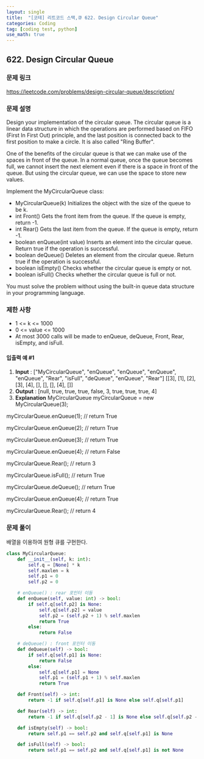 ```yaml
---
layout: single
title:  "[코테] 리트코드 스택,큐 622. Design Circular Queue"
categories: Coding
tag: [coding test, python]
use_math: true
---
```


## 622. Design Circular Queue
### 문제 링크
<https://leetcode.com/problems/design-circular-queue/description/>

### 문제 설명
Design your implementation of the circular queue. The circular queue is a linear data structure in which the operations are performed based on FIFO (First In First Out) principle, and the last position is connected back to the first position to make a circle. It is also called "Ring Buffer".

One of the benefits of the circular queue is that we can make use of the spaces in front of the queue. In a normal queue, once the queue becomes full, we cannot insert the next element even if there is a space in front of the queue. But using the circular queue, we can use the space to store new values.

Implement the MyCircularQueue class:
- MyCircularQueue(k) Initializes the object with the size of the queue to be k.
- int Front() Gets the front item from the queue. If the queue is empty, return -1.
- int Rear() Gets the last item from the queue. If the queue is empty, return -1.
- boolean enQueue(int value) Inserts an element into the circular queue. Return true if the operation is successful.
- boolean deQueue() Deletes an element from the circular queue. Return true if the operation is successful.
- boolean isEmpty() Checks whether the circular queue is empty or not.
- boolean isFull() Checks whether the circular queue is full or not.

You must solve the problem without using the built-in queue data structure in your programming language. 

### 제한 사항
- 1 <= k <= 1000
- 0 <= value <= 1000
- At most 3000 calls will be made to enQueue, deQueue, Front, Rear, isEmpty, and isFull.

#### 입출력 예 #1 
1. **Input** : ["MyCircularQueue", "enQueue", "enQueue", "enQueue", "enQueue", "Rear", "isFull", "deQueue", "enQueue", "Rear"]
[[3], [1], [2], [3], [4], [], [], [], [4], []]
2. **Output** : [null, true, true, true, false, 3, true, true, true, 4]
3. **Explanation**
MyCircularQueue myCircularQueue = new MyCircularQueue(3);

myCircularQueue.enQueue(1); // return True

myCircularQueue.enQueue(2); // return True

myCircularQueue.enQueue(3); // return True

myCircularQueue.enQueue(4); // return False

myCircularQueue.Rear();     // return 3

myCircularQueue.isFull();   // return True

myCircularQueue.deQueue();  // return True

myCircularQueue.enQueue(4); // return True

myCircularQueue.Rear();     // return 4

### 문제 풀이
배열을 이용하여 원형 큐를 구현한다.

```python
class MyCircularQueue:
    def __init__(self, k: int):
        self.q = [None] * k
        self.maxlen = k
        self.p1 = 0
        self.p2 = 0

    # enQueue() : rear 포인터 이동
    def enQueue(self, value: int) -> bool:
        if self.q[self.p2] is None:
            self.q[self.p2] = value
            self.p2 = (self.p2 + 1) % self.maxlen
            return True
        else:
            return False

    # deQueue() : front 포인터 이동
    def deQueue(self) -> bool:
        if self.q[self.p1] is None:
            return False
        else: 
            self.q[self.p1] = None
            self.p1 = (self.p1 + 1) % self.maxlen
            return True

    def Front(self) -> int:
        return -1 if self.q[self.p1] is None else self.q[self.p1]

    def Rear(self) -> int:
        return -1 if self.q[self.p2 - 1] is None else self.q[self.p2 - 1]

    def isEmpty(self) -> bool:
        return self.p1 == self.p2 and self.q[self.p1] is None

    def isFull(self) -> bool:
        return self.p1 == self.p2 and self.q[self.p1] is not None
```
